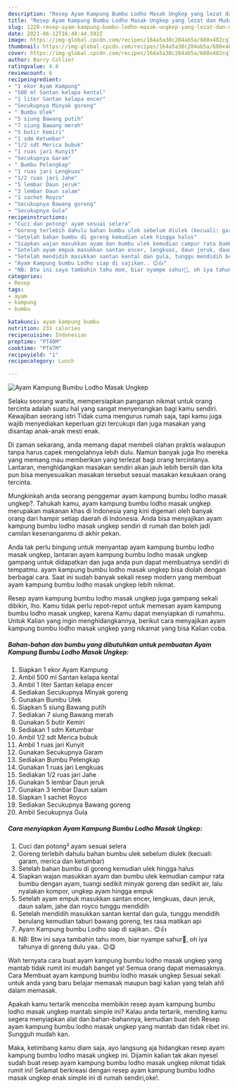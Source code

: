 ```yaml
---
description: "Resep Ayam Kampung Bumbu Lodho Masak Ungkep yang lezat dan Mudah Dibuat"
title: "Resep Ayam Kampung Bumbu Lodho Masak Ungkep yang lezat dan Mudah Dibuat"
slug: 1228-resep-ayam-kampung-bumbu-lodho-masak-ungkep-yang-lezat-dan-mudah-dibuat
date: 2021-06-12T16:48:44.592Z
image: https://img-global.cpcdn.com/recipes/164a5a38c284ab5a/680x482cq70/ayam-kampung-bumbu-lodho-masak-ungkep-foto-resep-utama.jpg
thumbnail: https://img-global.cpcdn.com/recipes/164a5a38c284ab5a/680x482cq70/ayam-kampung-bumbu-lodho-masak-ungkep-foto-resep-utama.jpg
cover: https://img-global.cpcdn.com/recipes/164a5a38c284ab5a/680x482cq70/ayam-kampung-bumbu-lodho-masak-ungkep-foto-resep-utama.jpg
author: Barry Collier
ratingvalue: 4.8
reviewcount: 6
recipeingredient:
- "1 ekor Ayam Kampung"
- "500 ml Santan kelapa kental"
- "1 liter Santan kelapa encer"
- "Secukupnya Minyak goreng"
- " Bumbu Ulek"
- "5 siung Bawang putih"
- "7 siung Bawang merah"
- "5 butir Kemiri"
- "1 sdm Ketumbar"
- "1/2 sdt Merica bubuk"
- "1 ruas jari Kunyit"
- "Secukupnya Garam"
- " Bumbu Pelengkap"
- "1 ruas jari Lengkuas"
- "1/2 ruas jari Jahe"
- "5 lembar Daun jeruk"
- "3 lembar Daun salam"
- "1 sachet Royco"
- "Secukupnya Bawang goreng"
- "Secukupnya Gula"
recipeinstructions:
- "Cuci dan potong² ayam sesuai selera"
- "Goreng terlebih dahulu bahan bumbu ulek sebelum diulek (kecuali: garam, merica dan ketumbar)"
- "Setelah bahan bumbu di goreng kemudian ulek hingga halus"
- "Siapkan wajan masukkan ayam dan bumbu ulek kemudian campur rata bumbu dengan ayam, tuangi sedikit minyak goreng dan sedikit air, lalu nyalakan kompor, ungkep ayam hingga empuk"
- "Setelah ayam empuk masukkan santan encer, lengkuas, daun jeruk, daun salam, jahe dan royco tunggu mendidih"
- "Setelah mendidih masukkan santan kental dan gula, tunggu mendidih berulang kemudian taburi bawang goreng, tes rasa matikan api"
- "Ayam Kampung bumbu Lodho siap di sajikan.. 😊👍"
- "NB: Btw ini saya tambahin tahu mom, biar nyampe sahur🙊, oh iya tahunya di goreng dulu yaa.. 😉😋"
categories:
- Resep
tags:
- ayam
- kampung
- bumbu

katakunci: ayam kampung bumbu 
nutrition: 231 calories
recipecuisine: Indonesian
preptime: "PT40M"
cooktime: "PT47M"
recipeyield: "1"
recipecategory: Lunch

---
```



![Ayam Kampung Bumbu Lodho Masak Ungkep](https://img-global.cpcdn.com/recipes/164a5a38c284ab5a/680x482cq70/ayam-kampung-bumbu-lodho-masak-ungkep-foto-resep-utama.jpg)

Selaku seorang wanita, mempersiapkan panganan nikmat untuk orang tercinta adalah suatu hal yang sangat menyenangkan bagi kamu sendiri. Kewajiban seorang istri Tidak cuma mengurus rumah saja, tapi kamu juga wajib menyediakan keperluan gizi tercukupi dan juga masakan yang disantap anak-anak mesti enak.

Di zaman  sekarang, anda memang dapat membeli olahan praktis walaupun tanpa harus capek mengolahnya lebih dulu. Namun banyak juga lho mereka yang memang mau memberikan yang terlezat bagi orang tercintanya. Lantaran, menghidangkan masakan sendiri akan jauh lebih bersih dan kita pun bisa menyesuaikan masakan tersebut sesuai masakan kesukaan orang tercinta. 



Mungkinkah anda seorang penggemar ayam kampung bumbu lodho masak ungkep?. Tahukah kamu, ayam kampung bumbu lodho masak ungkep merupakan makanan khas di Indonesia yang kini digemari oleh banyak orang dari hampir setiap daerah di Indonesia. Anda bisa menyajikan ayam kampung bumbu lodho masak ungkep sendiri di rumah dan boleh jadi camilan kesenanganmu di akhir pekan.

Anda tak perlu bingung untuk menyantap ayam kampung bumbu lodho masak ungkep, lantaran ayam kampung bumbu lodho masak ungkep gampang untuk didapatkan dan juga anda pun dapat membuatnya sendiri di tempatmu. ayam kampung bumbu lodho masak ungkep bisa diolah dengan berbagai cara. Saat ini sudah banyak sekali resep modern yang membuat ayam kampung bumbu lodho masak ungkep lebih nikmat.

Resep ayam kampung bumbu lodho masak ungkep juga gampang sekali dibikin, lho. Kamu tidak perlu repot-repot untuk memesan ayam kampung bumbu lodho masak ungkep, karena Kamu dapat menyiapkan di rumahmu. Untuk Kalian yang ingin menghidangkannya, berikut cara menyajikan ayam kampung bumbu lodho masak ungkep yang nikamat yang bisa Kalian coba.

<!--inarticleads1-->

##### Bahan-bahan dan bumbu yang dibutuhkan untuk pembuatan Ayam Kampung Bumbu Lodho Masak Ungkep:

1. Siapkan 1 ekor Ayam Kampung
1. Ambil 500 ml Santan kelapa kental
1. Ambil 1 liter Santan kelapa encer
1. Sediakan Secukupnya Minyak goreng
1. Gunakan  Bumbu Ulek
1. Siapkan 5 siung Bawang putih
1. Sediakan 7 siung Bawang merah
1. Gunakan 5 butir Kemiri
1. Sediakan 1 sdm Ketumbar
1. Ambil 1/2 sdt Merica bubuk
1. Ambil 1 ruas jari Kunyit
1. Gunakan Secukupnya Garam
1. Sediakan  Bumbu Pelengkap
1. Gunakan 1 ruas jari Lengkuas
1. Sediakan 1/2 ruas jari Jahe
1. Gunakan 5 lembar Daun jeruk
1. Gunakan 3 lembar Daun salam
1. Siapkan 1 sachet Royco
1. Sediakan Secukupnya Bawang goreng
1. Ambil Secukupnya Gula




<!--inarticleads2-->

##### Cara menyiapkan Ayam Kampung Bumbu Lodho Masak Ungkep:

1. Cuci dan potong² ayam sesuai selera
1. Goreng terlebih dahulu bahan bumbu ulek sebelum diulek (kecuali: garam, merica dan ketumbar)
1. Setelah bahan bumbu di goreng kemudian ulek hingga halus
1. Siapkan wajan masukkan ayam dan bumbu ulek kemudian campur rata bumbu dengan ayam, tuangi sedikit minyak goreng dan sedikit air, lalu nyalakan kompor, ungkep ayam hingga empuk
1. Setelah ayam empuk masukkan santan encer, lengkuas, daun jeruk, daun salam, jahe dan royco tunggu mendidih
1. Setelah mendidih masukkan santan kental dan gula, tunggu mendidih berulang kemudian taburi bawang goreng, tes rasa matikan api
1. Ayam Kampung bumbu Lodho siap di sajikan.. 😊👍
1. NB: Btw ini saya tambahin tahu mom, biar nyampe sahur🙊, oh iya tahunya di goreng dulu yaa.. 😉😋




Wah ternyata cara buat ayam kampung bumbu lodho masak ungkep yang mantab tidak rumit ini mudah banget ya! Semua orang dapat memasaknya. Cara Membuat ayam kampung bumbu lodho masak ungkep Sesuai sekali untuk anda yang baru belajar memasak maupun bagi kalian yang telah ahli dalam memasak.

Apakah kamu tertarik mencoba membikin resep ayam kampung bumbu lodho masak ungkep mantab simple ini? Kalau anda tertarik, mending kamu segera menyiapkan alat dan bahan-bahannya, kemudian buat deh Resep ayam kampung bumbu lodho masak ungkep yang mantab dan tidak ribet ini. Sungguh mudah kan. 

Maka, ketimbang kamu diam saja, ayo langsung aja hidangkan resep ayam kampung bumbu lodho masak ungkep ini. Dijamin kalian tak akan nyesel sudah buat resep ayam kampung bumbu lodho masak ungkep nikmat tidak rumit ini! Selamat berkreasi dengan resep ayam kampung bumbu lodho masak ungkep enak simple ini di rumah sendiri,oke!.

